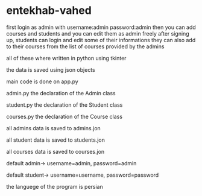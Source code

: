 # entekhab-vahed

first login as admin with username:admin password:admin
then you can add courses and students and you can edit them as admin freely
after signing up, students can login and edit some of their informations they can also add to their courses from the list of courses provided by the admins


all of these where written in python using tkinter 


the data is saved using json objects


main code is done on app.py


admin.py the declaration of the Admin class


student.py the declaration of the Student class


courses.py the declaration of the Course class


all admins data is saved to admins.jon


all student data is saved to students.jon


all courses data is saved to courses.jon








default admin-> username=admin, password=admin


default student-> username=username, password=password





the languege of the program is persian

